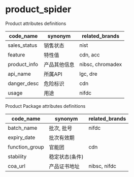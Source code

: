 # product_spider

Product attributes definitions

|        code_name       |     synonym    |  related_brands  |
|       -----------      |   -----------  |    -----------   |
|       sales_status     |     销售状态     |      nist        |
|        feature         |      特性值      |    cdn, acc      |
|      product_info      |    产品其他信息   |      nibsc, chromadex |       | 
|         api_name       |      所属API     |   lgc, dre       | 
|       danger_desc      |      危险标识     |      cdn         | 
|       usage      |      用途     |      nifdc         | 

Product Package attributes definitions

|    code_name   |    synonym    |  related_brands   |
|   -----------  |   ----------- |    -----------    |
|   batch_name   |   批次, 批号    |     nifdc         |
|  expiry_date   |   批次有效期    |                    |
| function_group |     官能团      |         cdn       |
|   stability    |  稳定状态(条件)  |                   |
|    coa_url     |   产品证书地址   |    nibsc, nifdc   | 
